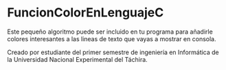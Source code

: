 ﻿# FuncionColorEnLenguajeC
Este pequeño algoritmo puede ser incluido en tu programa para añadirle colores interesantes a las lineas de texto que vayas a mostrar en consola.

Creado por estudiante del primer semestre de ingeniería en Informática de la Universidad Nacional Experimental del Táchira.

